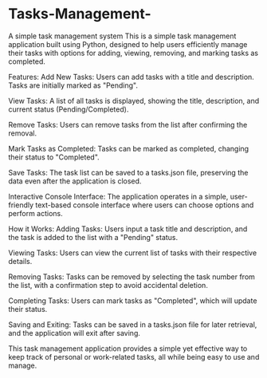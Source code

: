 # Tasks-Management-
A simple task management system
This is a simple task management application built using Python, designed to help users efficiently manage their tasks with options for adding, viewing, removing, and marking tasks as completed.

Features:
Add New Tasks: Users can add tasks with a title and description. Tasks are initially marked as "Pending".

View Tasks: A list of all tasks is displayed, showing the title, description, and current status (Pending/Completed).

Remove Tasks: Users can remove tasks from the list after confirming the removal.

Mark Tasks as Completed: Tasks can be marked as completed, changing their status to "Completed".

Save Tasks: The task list can be saved to a tasks.json file, preserving the data even after the application is closed.

Interactive Console Interface: The application operates in a simple, user-friendly text-based console interface where users can choose options and perform actions.

How it Works:
Adding Tasks: Users input a task title and description, and the task is added to the list with a "Pending" status.

Viewing Tasks: Users can view the current list of tasks with their respective details.

Removing Tasks: Tasks can be removed by selecting the task number from the list, with a confirmation step to avoid accidental deletion.

Completing Tasks: Users can mark tasks as "Completed", which will update their status.

Saving and Exiting: Tasks can be saved in a tasks.json file for later retrieval, and the application will exit after saving.

This task management application provides a simple yet effective way to keep track of personal or work-related tasks, all while being easy to use and manage.
